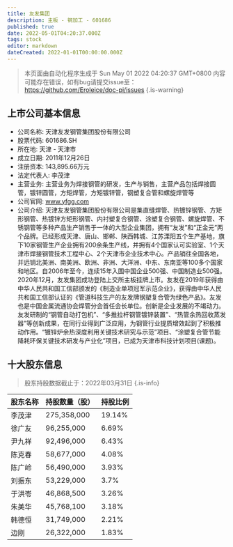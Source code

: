 ```yaml
---
title: 友发集团
description: 主板 - 钢加工 - 601686
published: true
date: 2022-05-01T04:20:37.000Z
tags: stock
editor: markdown
dateCreated: 2022-01-01T00:00:00.000Z
---
```


> 本页面由自动化程序生成于 Sun May 01 2022 04:20:37 GMT+0800
> 内容可能存在错误，如有bug请提交issue至：https://github.com/Eroleice/doc-pi/issues
{.is-warning}

## 上市公司基本信息
- 公司名称: 天津友发钢管集团股份有限公司
- 股票代码: 601686.SH
- 所在地: 天津 - 天津市
- 成立日期: 2011年12月26日
- 注册资本: 143,895.66万元
- 法定代表人: 李茂津
- 主营业务: 主营业务为焊接钢管的研发，生产与销售，主营产品包括焊接圆管，镀锌圆管，方矩焊管，方矩镀锌管，钢塑复合管和螺旋焊管等
- 公司官网: www.yfgg.com
- 公司介绍: 天津友发钢管集团股份有限公司是集直缝焊管、热镀锌钢管、方矩形钢管、热镀锌方矩形钢管、内衬塑复合钢管、涂塑复合钢管、螺旋焊管、不锈钢管等多种产品生产销售于一体的大型企业集团，拥有“友发”和“正金元”两个品牌。已经形成天津、唐山、邯郸、陕西韩城、江苏溧阳五个生产基地，旗下10家钢管生产企业拥有200余条生产线，并拥有4个国家认可实验室、1个天津市焊接钢管技术工程中心、2个天津市企业技术中心。产品销往全国各地，并远销北美洲、南美洲、欧洲、非洲、大洋洲、中东、东南亚等100多个国家和地区。自2006年至今，连续15年入围中国企业500强、中国制造业500强。2020年12月，友发集团成功登陆上交所主板挂牌上市。友发在2019年获得由中华人民共和国工信部颁发的《制造业单项冠军示范企业》，获得由中华人民共和国工信部认证的《管道科技生产的友发牌钢塑复合管为绿色产品》。友发也是中国金属流通协会焊管分会首任会长单位。创新是企业发展的不竭动力。友发研制的“钢管自动打包机”、“多推拉杆钢管镀锌装置”、“热管余热回收蒸发器”等创新成果，在同行业得到广泛应用，为钢管行业提质增效起到了积极推动作用。“镀锌炉余热深度利用关键技术研究与示范”项目、“涂塑复合管节能降耗环保关键技术研发与产业化”项目，已成为天津市科技计划项目(课题)。


## 十大股东信息
> 股东持股数据截止于：2022年03月31日
{.is-info}

| 股东名称 | 持股数量（股） | 持股比例 |
| --- | --- | --- |
| 李茂津 | 275,358,000 | 19.14% |
| 徐广友 | 96,255,000 | 6.69% |
| 尹九祥 | 92,496,000 | 6.43% |
| 陈克春 | 58,677,000 | 4.08% |
| 陈广岭 | 56,490,000 | 3.93% |
| 刘振东 | 53,229,000 | 3.7% |
| 于洪岺 | 46,868,500 | 3.26% |
| 朱美华 | 45,768,100 | 3.18% |
| 韩德恒 | 31,749,000 | 2.21% |
| 边刚 | 26,322,000 | 1.83% |




